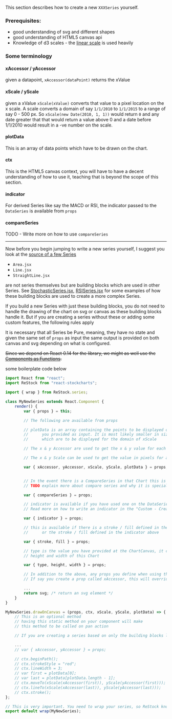 This section describes how to create a new `XXXSeries` yourself.

### Prerequisites:

- good understanding of svg and different shapes
- good understanding of HTML5 canvas api
- Knowledge of d3 scales - the [linear scale](https://github.com/mbostock/d3/wiki/Quantitative-Scales#linear) is used heavily


### Some terminology

#### xAccessor / yAccessor
given a datapoint, `xAccessor(dataPoint)` returns the xValue

#### xScale / yScale
given a xValue `xScale(xValue)` converts that value to a pixel location on the x scale. A scale converts a domain of say `1/1/2010` to `1/1/2015` to a range of say 0 - 500 px. So `xScale(new Date(2010, 1, 1))` would return `0` and any date greater that that would return a value above 0 and a date before 1/1/2010 would result in a -ve number on the scale.

#### plotData
This is an array of data points which have to be drawn on the chart.

#### ctx
This is the HTML5 canvas context, you will have to have a decent understanding of how to use it, teaching that is beyond the scope of this section.

#### indicator
For derived Series like say the MACD or RSI, the indicator passed to the `DataSeries` is available from `props`

#### compareSeries
TODO - Write more on how to use `compareSeries`

---
Now before you begin jumping to write a new series yourself, I suggest you look at the [source of a few Series](https://github.com/rrag/react-stockcharts/tree/master/src/lib/series)

- `Area.jsx`
- `Line.jsx`
- `StraightLine.jsx`

are not series themselves but are building blocks which are used in other Series. See [StochasticSeries.jsx](https://github.com/rrag/react-stockcharts/tree/master/src/lib/series/StochasticSeries.jsx), [RSISeries.jsx](https://github.com/rrag/react-stockcharts/tree/master/src/lib/series/RSISeries.jsx) for some examples of how these building blocks are used to create a more complex Series.

If you build a new Series with just these building blocks, you do not need to handle the drawing of the chart on svg or canvas as these building blocks handle it. But if you are creating a series without these or adding some custom features, the following rules apply

It is necessary that all Series be Pure, meaning, they have no state and given the same set of `props` as input the same output is provided on both canvas and svg depending on what is configured.

~~Since we depend on React 0.14 for the library, we might as well use the [Components as Functions](https://medium.com/@joshblack/stateless-components-in-react-0-14-f9798f8b992d).~~

some boilerplate code below

```jsx
import React from "react";
import ReStock from "react-stockcharts";

import { wrap } from ReStock.series;

class MyNewSeries extends React.Component {
    render() {
        var { props } = this;

        // The following are available from props

        // plotData is an array containing the points to be displayed on the screen. This is not the same as the data
        //      you provided as input. It is most likely smaller in size since it contains a filtered list of items 
        //      which are to be displayed for the domain of xScale

        // The x & y Accessor are used to get the x & y value for each element in the plotData

        // The x & y Scale can be used to get the value in pixels for a x, y value

        var { xAccessor, yAccessor, xScale, yScale, plotData } = props;


        // In the event there is a CompareSeries in that Chart this is available
        // TODO explain more about compare series and why it is special

        var { compareSeries } = props;

        // indicator is available if you have used one on the DataSeries surrounding this Series
        // Read more on how to write an indicator in the "Custom - Create indicator" section

        var { indicator } = props;

        // this is available if there is a stroke / fill defined in the DataSeries surrounding this Series
        //      or the stroke / fill defined in the indicator above

        var { stroke, fill } = props;

        // type is the value you have provided at the ChartCanvas, it can be "svg" or "hybrid"
        // height and width of this Chart

        var { type, height, width } = props;

        // In addition to the above, any props you define when using this component are also available.
        // If say you create a prop called xAccessor, this will override the xAccessor provided by react-stockcharts

        ...
        return svg; /* return an svg element */
    }
}

MyNewSeries.drawOnCanvas = (props, ctx, xScale, yScale, plotData) => {
    // This is an optional method
    // having this static method on your component will make
    // this method to be called on pan action

    // If you are creating a series based on only the building blocks listed above this method is not needed

    ...
    // var { xAccessor, yAccessor } = props;

    // ctx.beginPath();
    // ctx.strokeStyle = "red";
    // ctx.lineWidth = 3;
    // var first = plotData[0];
    // var last = plotData[plotData.length - 1];
    // ctx.moveTo(xScale(xAccessor(first)), yScale(yAccessor(first)));
    // ctx.lineTo(xScale(xAccessor(last)), yScale(yAccessor(last)));
    // ctx.stroke();
};

// This is very important. You need to wrap your series, so ReStock knows to provide these props
export default wrap(MyNewSeries);
```
